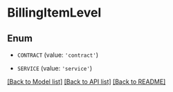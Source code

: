 # BillingItemLevel


## Enum

* `CONTRACT` (value: `'contract'`)

* `SERVICE` (value: `'service'`)

[[Back to Model list]](../README.md#documentation-for-models) [[Back to API list]](../README.md#documentation-for-api-endpoints) [[Back to README]](../README.md)


